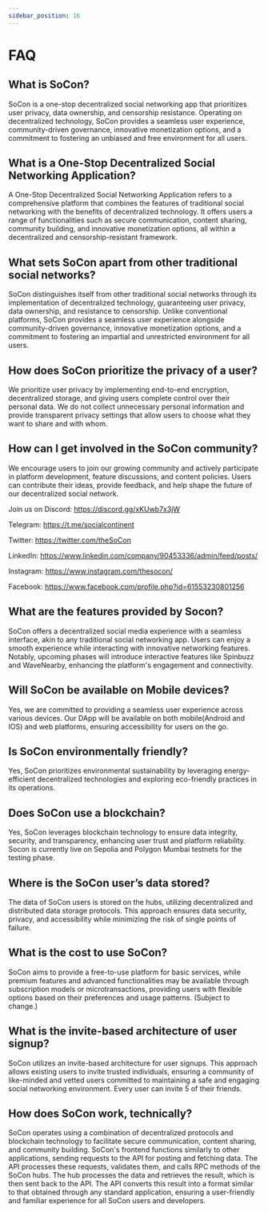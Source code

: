 ```yaml
---
sidebar_position: 16
---
```

# FAQ

## What is SoCon?
SoCon is a one-stop decentralized social networking app that prioritizes user privacy, data ownership, and censorship resistance. Operating on decentralized technology, SoCon provides a seamless user experience, community-driven governance, innovative monetization options, and a commitment to fostering an unbiased and free environment for all users.

## What is a One-Stop Decentralized Social Networking Application?
A One-Stop Decentralized Social Networking Application refers to a comprehensive platform that combines the features of traditional social networking with the benefits of decentralized technology. It offers users a range of functionalities such as secure communication, content sharing, community building, and innovative monetization options, all within a decentralized and censorship-resistant framework.

## What sets SoCon apart from other traditional social networks?
SoCon distinguishes itself from other traditional social networks through its implementation of decentralized technology, guaranteeing user privacy, data ownership, and resistance to censorship. Unlike conventional platforms, SoCon provides a seamless user experience alongside community-driven governance, innovative monetization options, and a commitment to fostering an impartial and unrestricted environment for all users.

## How does SoCon prioritize the privacy of a user?
We prioritize user privacy by implementing end-to-end encryption, decentralized storage, and giving users complete control over their personal data. We do not collect unnecessary personal information and provide transparent privacy settings that allow users to choose what they want to share and with whom.


## How can I get involved in the SoCon community?
We encourage users to join our growing community and actively participate in platform development, feature discussions, and content policies. Users can contribute their ideas, provide feedback, and help shape the future of our decentralized social network.
 
Join us on Discord: https://discord.gg/xKUwb7x3jW

Telegram: https://t.me/socialcontinent

Twitter: https://twitter.com/theSoCon

LinkedIn: https://www.linkedin.com/company/90453336/admin/feed/posts/

Instagram: https://www.instagram.com/thesocon/

Facebook: https://www.facebook.com/profile.php?id=61553230801256

## What are the features provided by Socon?
SoCon offers a decentralized social media experience with a seamless interface, akin to any traditional social networking app. Users can enjoy a smooth experience while interacting with innovative networking features. Notably, upcoming phases will introduce interactive features like Spinbuzz and WaveNearby, enhancing the platform's engagement and connectivity.


## Will SoCon be available on Mobile devices?
Yes, we are committed to providing a seamless user experience across various devices. Our DApp will be available on both mobile(Android and IOS) and web platforms, ensuring accessibility for users on the go.

## Is SoCon environmentally friendly?
Yes, SoCon prioritizes environmental sustainability by leveraging energy-efficient decentralized technologies and exploring eco-friendly practices in its operations.

## Does SoCon use a blockchain?
Yes, SoCon leverages blockchain technology to ensure data integrity, security, and transparency, enhancing user trust and platform reliability.
Socon is currently live on Sepolia and Polygon Mumbai testnets for the testing phase.

## Where is the SoCon user’s data stored?
The data of SoCon users is stored on the hubs, utilizing decentralized and distributed data storage protocols. This approach ensures data security, privacy, and accessibility while minimizing the risk of single points of failure.

## What is the cost to use SoCon?
SoCon aims to provide a free-to-use platform for basic services, while premium features and advanced functionalities may be available through subscription models or microtransactions, providing users with flexible options based on their preferences and usage patterns. (Subject to change.)

## What is the invite-based architecture of user signup?
SoCon utilizes an invite-based architecture for user signups. This approach allows existing users to invite trusted individuals, ensuring a community of like-minded and vetted users committed to maintaining a safe and engaging social networking environment. Every user can invite 5 of their friends.

## How does SoCon work, technically?
SoCon operates using a combination of decentralized protocols and blockchain technology to facilitate secure communication, content sharing, and community building. 
SoCon's frontend functions similarly to other applications, sending requests to the API for posting and fetching data. The API processes these requests, validates them, and calls RPC methods of the SoCon hubs. The hub processes the data and retrieves the result, which is then sent back to the API. The API converts this result into a format similar to that obtained through any standard application, ensuring a user-friendly and familiar experience for all SoCon users and developers.
